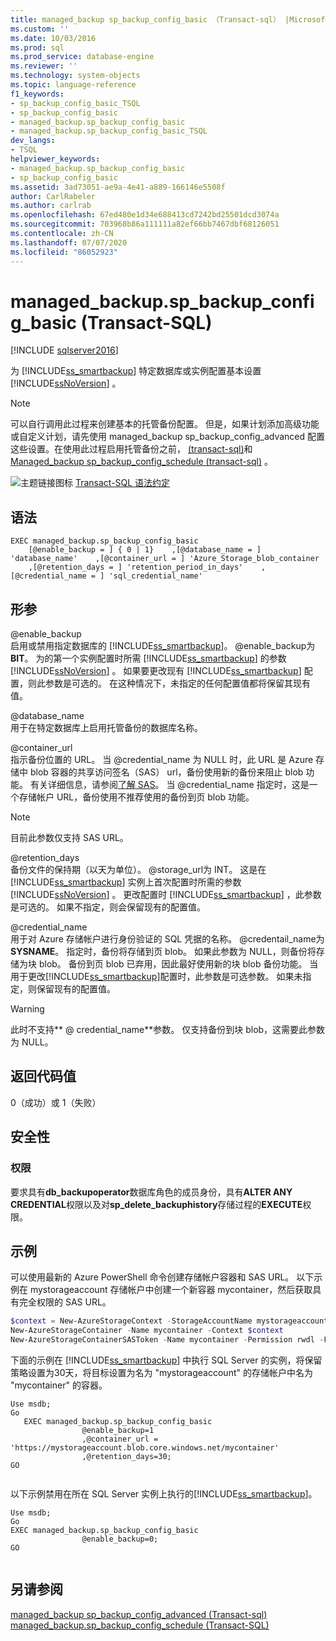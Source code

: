 ```yaml
---
title: managed_backup sp_backup_config_basic （Transact-sql） |Microsoft Docs
ms.custom: ''
ms.date: 10/03/2016
ms.prod: sql
ms.prod_service: database-engine
ms.reviewer: ''
ms.technology: system-objects
ms.topic: language-reference
f1_keywords:
- sp_backup_config_basic_TSQL
- sp_backup_config_basic
- managed_backup.sp_backup_config_basic
- managed_backup.sp_backup_config_basic_TSQL
dev_langs:
- TSQL
helpviewer_keywords:
- managed_backup.sp_backup_config_basic
- sp_backup_config_basic
ms.assetid: 3ad73051-ae9a-4e41-a889-166146e5508f
author: CarlRabeler
ms.author: carlrab
ms.openlocfilehash: 67ed480e1d34e688413cd7242bd25501dcd3074a
ms.sourcegitcommit: 703968b86a111111a82ef66bb7467dbf68126051
ms.contentlocale: zh-CN
ms.lasthandoff: 07/07/2020
ms.locfileid: "86052923"
---
```

# <a name="managed_backupsp_backup_config_basic-transact-sql"></a>managed_backup.sp_backup_config_basic (Transact-SQL)
[!INCLUDE [sqlserver2016](../../includes/applies-to-version/sqlserver2016.md)]

  为 [!INCLUDE[ss_smartbackup](../../includes/ss-smartbackup-md.md)] 特定数据库或实例配置基本设置 [!INCLUDE[ssNoVersion](../../includes/ssnoversion-md.md)] 。  
  
> [!NOTE]  
>  可以自行调用此过程来创建基本的托管备份配置。 但是，如果计划添加高级功能或自定义计划，请先使用 managed_backup sp_backup_config_advanced 配置这些设置。在使用此过程启用托管备份之前， [&#40;transact-sql&#41;](../../relational-databases/system-stored-procedures/managed-backup-sp-backup-config-advanced-transact-sql.md)和[Managed_backup sp_backup_config_schedule &#40;transact-sql&#41;](../../relational-databases/system-stored-procedures/managed-backup-sp-backup-config-schedule-transact-sql.md) 。  
   
 ![主题链接图标](../../database-engine/configure-windows/media/topic-link.gif "“主题链接”图标") [Transact-SQL 语法约定](../../t-sql/language-elements/transact-sql-syntax-conventions-transact-sql.md)  
  
## <a name="syntax"></a>语法  
  
```Transact-SQL   
EXEC managed_backup.sp_backup_config_basic  
    [@enable_backup = ] { 0 | 1}    ,[@database_name = ] 'database_name'    ,[@container_url = ] 'Azure_Storage_blob_container  
    ,[@retention_days = ] 'retention_period_in_days'    ,[@credential_name = ] 'sql_credential_name'  
```  
  
##  <a name="arguments"></a><a name="Arguments"></a>形参  
 @enable_backup  
 启用或禁用指定数据库的 [!INCLUDE[ss_smartbackup](../../includes/ss-smartbackup-md.md)]。 @enable_backup为**BIT**。 为的第一个实例配置时所需 [!INCLUDE[ss_smartbackup](../../includes/ss-smartbackup-md.md)] 的参数 [!INCLUDE[ssNoVersion](../../includes/ssnoversion-md.md)] 。 如果要更改现有 [!INCLUDE[ss_smartbackup](../../includes/ss-smartbackup-md.md)] 配置，则此参数是可选的。 在这种情况下，未指定的任何配置值都将保留其现有值。  
  
 @database_name  
 用于在特定数据库上启用托管备份的数据库名称。  
  
 @container_url  
 指示备份位置的 URL。 当 @credential_name 为 NULL 时，此 URL 是 Azure 存储中 blob 容器的共享访问签名（SAS） url，备份使用新的备份来阻止 blob 功能。 有关详细信息，请参阅[了解 SAS](https://azure.microsoft.com/documentation/articles/storage-dotnet-shared-access-signature-part-1/)。 当 @credential_name 指定时，这是一个存储帐户 URL，备份使用不推荐使用的备份到页 blob 功能。  
  
> [!NOTE]  
>  目前此参数仅支持 SAS URL。  
  
 @retention_days  
 备份文件的保持期（以天为单位）。 @storage_url为 INT。 这是在 [!INCLUDE[ss_smartbackup](../../includes/ss-smartbackup-md.md)] 实例上首次配置时所需的参数 [!INCLUDE[ssNoVersion](../../includes/ssnoversion-md.md)] 。 更改配置时 [!INCLUDE[ss_smartbackup](../../includes/ss-smartbackup-md.md)] ，此参数是可选的。 如果不指定，则会保留现有的配置值。  
  
 @credential_name  
 用于对 Azure 存储帐户进行身份验证的 SQL 凭据的名称。 @credentail_name为**SYSNAME**。 指定时，备份将存储到页 blob。 如果此参数为 NULL，则备份将存储为块 blob。 备份到页 blob 已弃用，因此最好使用新的块 blob 备份功能。 当用于更改[!INCLUDE[ss_smartbackup](../../includes/ss-smartbackup-md.md)]配置时，此参数是可选参数。 如果未指定，则保留现有的配置值。  
  
> [!WARNING]
>  此时不支持** \@ credential_name**参数。 仅支持备份到块 blob，这需要此参数为 NULL。  
  
## <a name="return-code-value"></a>返回代码值  
 0（成功）或 1（失败）  
  
## <a name="security"></a>安全性  
  
### <a name="permissions"></a>权限  
 要求具有**db_backupoperator**数据库角色的成员身份，具有**ALTER ANY CREDENTIAL**权限以及对**sp_delete_backuphistory**存储过程的**EXECUTE**权限。  
  
## <a name="examples"></a>示例  
 可以使用最新的 Azure PowerShell 命令创建存储帐户容器和 SAS URL。 以下示例在 mystorageaccount 存储帐户中创建一个新容器 mycontainer，然后获取具有完全权限的 SAS URL。  
  
```powershell  
$context = New-AzureStorageContext -StorageAccountName mystorageaccount -StorageAccountKey (Get-AzureStorageKey -StorageAccountName mystorageaccount).Primary  
New-AzureStorageContainer -Name mycontainer -Context $context  
New-AzureStorageContainerSASToken -Name mycontainer -Permission rwdl -FullUri -Context $context  
```  
  
 下面的示例在 [!INCLUDE[ss_smartbackup](../../includes/ss-smartbackup-md.md)] 中执行 SQL Server 的实例，将保留策略设置为30天，将目标设置为名为 "mystorageaccount" 的存储帐户中名为 "mycontainer" 的容器。  
  
```Transact-SQL 
Use msdb;  
Go  
   EXEC managed_backup.sp_backup_config_basic  
                @enable_backup=1  
                ,@container_url = 'https://mystorageaccount.blob.core.windows.net/mycontainer'  
                ,@retention_days=30;   
GO  
  
```
  
 以下示例禁用在所在 SQL Server 实例上执行的[!INCLUDE[ss_smartbackup](../../includes/ss-smartbackup-md.md)]。  
  
```Transact-SQL  
Use msdb;  
Go  
EXEC managed_backup.sp_backup_config_basic  
                @enable_backup=0;  
GO  
  
```  
  
## <a name="see-also"></a>另请参阅  
 [managed_backup sp_backup_config_advanced &#40;Transact-sql&#41;](../../relational-databases/system-stored-procedures/managed-backup-sp-backup-config-advanced-transact-sql.md)   
 [managed_backup.sp_backup_config_schedule (Transact-SQL)](../../relational-databases/system-stored-procedures/managed-backup-sp-backup-config-schedule-transact-sql.md)  
  
  
